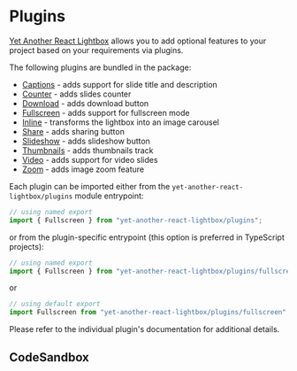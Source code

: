 # Plugins

[Yet Another React Lightbox](/) allows you to add optional features to your
project based on your requirements via plugins.

The following plugins are bundled in the package:

- [Captions](/plugins/captions) - adds support for slide title and description
- [Counter](/plugins/counter) - adds slides counter
- [Download](/plugins/download) - adds download button
- [Fullscreen](/plugins/fullscreen) - adds support for fullscreen mode
- [Inline](/plugins/inline) - transforms the lightbox into an image carousel
- [Share](/plugins/share) - adds sharing button
- [Slideshow](/plugins/slideshow) - adds slideshow button
- [Thumbnails](/plugins/thumbnails) - adds thumbnails track
- [Video](/plugins/video) - adds support for video slides
- [Zoom](/plugins/zoom) - adds image zoom feature

Each plugin can be imported either from the `yet-another-react-lightbox/plugins`
module entrypoint:

```jsx
// using named export
import { Fullscreen } from "yet-another-react-lightbox/plugins";
```

or from the plugin-specific entrypoint (this option is preferred in TypeScript
projects):

```jsx
// using named export
import { Fullscreen } from "yet-another-react-lightbox/plugins/fullscreen";
```

or

```jsx
// using default export
import Fullscreen from "yet-another-react-lightbox/plugins/fullscreen";
```

Please refer to the individual plugin's documentation for additional details.

## CodeSandbox

<CodeSandboxLink file="/src/examples/CaptionsPlugin.tsx" path="/plugins/captions" />
